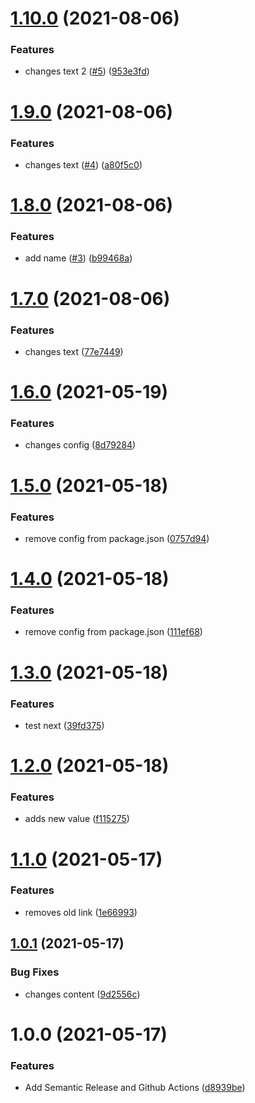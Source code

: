 # [1.10.0](https://github.com/nathpaiva/project-release/compare/v1.9.0...v1.10.0) (2021-08-06)


### Features

* changes text 2 ([#5](https://github.com/nathpaiva/project-release/issues/5)) ([953e3fd](https://github.com/nathpaiva/project-release/commit/953e3fd0c07e697025e4a7a730018753ea031308))

# [1.9.0](https://github.com/nathpaiva/project-release/compare/v1.8.0...v1.9.0) (2021-08-06)


### Features

* changes text ([#4](https://github.com/nathpaiva/project-release/issues/4)) ([a80f5c0](https://github.com/nathpaiva/project-release/commit/a80f5c022ca1bc09aa82f98f4a4b90e378abcb5e))

# [1.8.0](https://github.com/nathpaiva/project-release/compare/v1.7.0...v1.8.0) (2021-08-06)


### Features

* add name ([#3](https://github.com/nathpaiva/project-release/issues/3)) ([b99468a](https://github.com/nathpaiva/project-release/commit/b99468af37e9479353bcdebcb9c3b6c428825ad5))

# [1.7.0](https://github.com/nathpaiva/project-release/compare/v1.6.0...v1.7.0) (2021-08-06)


### Features

* changes text ([77e7449](https://github.com/nathpaiva/project-release/commit/77e7449a1e7163eed8a69e5ecbc6c0f0bb846e5e))

# [1.6.0](https://github.com/nathpaiva/project-release/compare/v1.5.0...v1.6.0) (2021-05-19)


### Features

* changes config ([8d79284](https://github.com/nathpaiva/project-release/commit/8d79284b587abc8e40005d5b64da8b7d78fa9ef2))

# [1.5.0](https://github.com/nathpaiva/project-release/compare/v1.4.0...v1.5.0) (2021-05-18)


### Features

* remove config from package.json ([0757d94](https://github.com/nathpaiva/project-release/commit/0757d94f6d71c20fd042fe25ad1ce6aa8100739b))

# [1.4.0](https://github.com/nathpaiva/project-release/compare/v1.3.0...v1.4.0) (2021-05-18)


### Features

* remove config from package.json ([111ef68](https://github.com/nathpaiva/project-release/commit/111ef68b29136cfcd7865ab92df899ba9cedddae))

# [1.3.0](https://github.com/nathpaiva/project-release/compare/v1.2.0...v1.3.0) (2021-05-18)


### Features

* test next ([39fd375](https://github.com/nathpaiva/project-release/commit/39fd3754981ffb9fc4b8445ee2b17176e48fdba4))

# [1.2.0](https://github.com/nathpaiva/project-release/compare/v1.1.0...v1.2.0) (2021-05-18)


### Features

* adds new value ([f115275](https://github.com/nathpaiva/project-release/commit/f11527538e82fe4955a8852ab2e97b5dd32cb441))

# [1.1.0](https://github.com/nathpaiva/project-release/compare/v1.0.1...v1.1.0) (2021-05-17)


### Features

* removes old link ([1e66993](https://github.com/nathpaiva/project-release/commit/1e66993e5950993cce09dc11a701f81a8e56033f))

## [1.0.1](https://github.com/nathpaiva/project-release/compare/v1.0.0...v1.0.1) (2021-05-17)


### Bug Fixes

* changes content ([9d2556c](https://github.com/nathpaiva/project-release/commit/9d2556c60dab4f1ff6f5ebb725dab08a2895d934))

# 1.0.0 (2021-05-17)


### Features

* Add Semantic Release and Github Actions ([d8939be](https://github.com/nathpaiva/project-release/commit/d8939bea795d7ff8f1ff687cc2eea86a11ff07aa))
